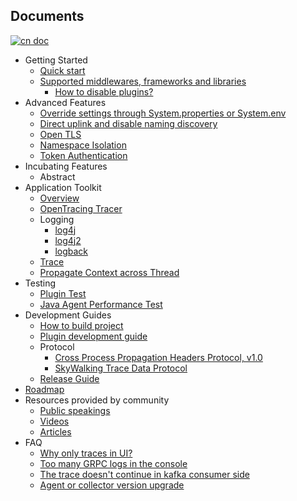 ## Documents
[![cn doc](https://img.shields.io/badge/document-中文-blue.svg)](README_ZH.md)

  * Getting Started
    * [Quick start](en/Quick-start.md)
    * [Supported middlewares, frameworks and libraries](Supported-list.md)
      * [How to disable plugins?](en/How-to-disable-plugin.md)
  * Advanced Features
    * [Override settings through System.properties or System.env](en/Setting-override.md)
    * [Direct uplink and disable naming discovery](en/Direct-uplink.md)
    * [Open TLS](en/TLS.md)
    * [Namespace Isolation](en/Namespace.md)
    * [Token Authentication](en/Token-auth.md)
  * Incubating Features
    * Abstract
  * Application Toolkit
    * [Overview](en/Applicaton-toolkit.md)
    * [OpenTracing Tracer](en/Opentracing.md)
    * Logging
      * [log4j](en/Application-toolkit-log4j-1.x.md)
      * [log4j2](en/Application-toolkit-log4j-2.x.md)
      * [logback](en/Application-toolkit-logback-1.x.md)
    * [Trace](en/Application-toolkit-trace.md)
    * [Propagate Context across Thread](en/Application-toolkit-trace-cross-thread.md)
  * Testing
    * [Plugin Test](https://github.com/SkywalkingTest/agent-integration-test-report)
    * [Java Agent Performance Test](https://skywalkingtest.github.io/Agent-Benchmarks/)
  * Development Guides
    * [How to build project](en/How-to-build.md)
    * [Plugin development guide](en/Plugin-Development-Guide.md)
    * Protocol
      * [Cross Process Propagation Headers Protocol, v1.0](en/Skywalking-Cross-Process-Propagation-Headers-Protocol-v1.md)
      * [SkyWalking Trace Data Protocol](en/Trace-Data-Protocol.md)
    * [Release Guide](en/How-to-release.md)
  * [Roadmap](ROADMAP.md)
  * Resources provided by community
    * [Public speakings](https://github.com/OpenSkywalking/Community#public-speakings)
    * [Videos](https://github.com/OpenSkywalking/Community#videos)
    * [Articles](https://github.com/OpenSkywalking/Community#articles)
  * FAQ
    * [Why only traces in UI?](cn/FAQ/Why-have-traces-no-others.md)
    * [Too many GRPC logs in the console](cn/FAQ/Too-many-gRPC-logs.md)
    * [The trace doesn't continue in kafka consumer side](en/FAQ/kafka-plugin.md)
    * [Agent or collector version upgrade](en/FAQ/Upgrade.md)
    
